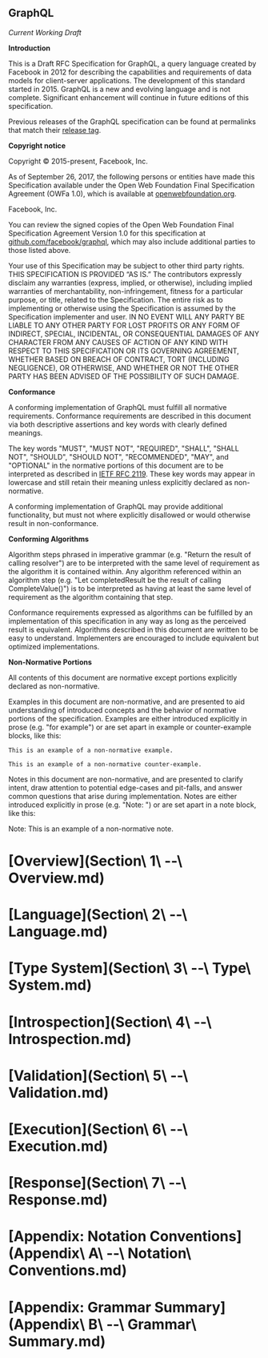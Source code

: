 GraphQL
-------

*Current Working Draft*

**Introduction**

This is a Draft RFC Specification for GraphQL, a query language created by
Facebook in 2012 for describing the capabilities and requirements of data models
for client-server applications. The development of this standard started
in 2015. GraphQL is a new and evolving language and is not complete. Significant
enhancement will continue in future editions of this specification.

Previous releases of the GraphQL specification can be found at permalinks that
match their [release tag](https://github.com/facebook/graphql/releases).

**Copyright notice**

Copyright © 2015-present, Facebook, Inc.

As of September 26, 2017, the following persons or entities have made this
Specification available under the Open Web Foundation Final Specification
Agreement (OWFa 1.0), which is available at [openwebfoundation.org](http://www.openwebfoundation.org/legal/the-owf-1-0-agreements/owfa-1-0).

Facebook, Inc.

You can review the signed copies of the Open Web Foundation Final Specification
Agreement Version 1.0 for this specification at [github.com/facebook/graphql](https://github.com/facebook/graphql/tree/master/signed-agreements),
which may also include additional parties to those listed above.

Your use of this Specification may be subject to other third party rights.
THIS SPECIFICATION IS PROVIDED “AS IS.” The contributors expressly disclaim any
warranties (express, implied, or otherwise), including implied warranties of
merchantability, non-infringement, fitness for a particular purpose, or title,
related to the Specification. The entire risk as to implementing or otherwise
using the Specification is assumed by the Specification implementer and user.
IN NO EVENT WILL ANY PARTY BE LIABLE TO ANY OTHER PARTY FOR LOST PROFITS OR ANY
FORM OF INDIRECT, SPECIAL, INCIDENTAL, OR CONSEQUENTIAL DAMAGES OF ANY CHARACTER
FROM ANY CAUSES OF ACTION OF ANY KIND WITH RESPECT TO THIS SPECIFICATION OR ITS
GOVERNING AGREEMENT, WHETHER BASED ON BREACH OF CONTRACT, TORT (INCLUDING
NEGLIGENCE), OR OTHERWISE, AND WHETHER OR NOT THE OTHER PARTY HAS BEEN ADVISED
OF THE POSSIBILITY OF SUCH DAMAGE.


**Conformance**

A conforming implementation of GraphQL must fulfill all normative requirements.
Conformance requirements are described in this document via both
descriptive assertions and key words with clearly defined meanings.

The key words "MUST", "MUST NOT", "REQUIRED", "SHALL", "SHALL NOT", "SHOULD",
"SHOULD NOT", "RECOMMENDED", "MAY", and "OPTIONAL" in the normative portions of
this document are to be interpreted as described in [IETF RFC 2119](https://tools.ietf.org/html/rfc2119).
These key words may appear in lowercase and still retain their meaning unless
explicitly declared as non-normative.

A conforming implementation of GraphQL may provide additional functionality,
but must not where explicitly disallowed or would otherwise result
in non-conformance.


**Conforming Algorithms**

Algorithm steps phrased in imperative grammar (e.g. "Return the result of
calling resolver") are to be interpreted with the same level of requirement as
the algorithm it is contained within. Any algorithm referenced within an
algorithm step (e.g. "Let completedResult be the result of calling
CompleteValue()") is to be interpreted as having at least the same level of
requirement as the algorithm containing that step.

Conformance requirements expressed as algorithms can be fulfilled by an
implementation of this specification in any way as long as the perceived result
is equivalent. Algorithms described in this document are written to be easy to
understand. Implementers are encouraged to include equivalent but
optimized implementations.


**Non-Normative Portions**

All contents of this document are normative except portions explicitly
declared as non-normative.

Examples in this document are non-normative, and are presented to aid
understanding of introduced concepts and the behavior of normative portions of
the specification. Examples are either introduced explicitly in prose
(e.g. "for example") or are set apart in example or counter-example blocks,
like this:

```example
This is an example of a non-normative example.
```

```counter-example
This is an example of a non-normative counter-example.
```

Notes in this document are non-normative, and are presented to clarify intent,
draw attention to potential edge-cases and pit-falls, and answer common
questions that arise during implementation. Notes are either introduced
explicitly in prose (e.g. "Note: ") or are set apart in a note block, like this:

Note: This is an example of a non-normative note.


# [Overview](Section\ 1\ --\ Overview.md)

# [Language](Section\ 2\ --\ Language.md)

# [Type System](Section\ 3\ --\ Type\ System.md)

# [Introspection](Section\ 4\ --\ Introspection.md)

# [Validation](Section\ 5\ --\ Validation.md)

# [Execution](Section\ 6\ --\ Execution.md)

# [Response](Section\ 7\ --\ Response.md)

# [Appendix: Notation Conventions](Appendix\ A\ --\ Notation\ Conventions.md)

# [Appendix: Grammar Summary](Appendix\ B\ --\ Grammar\ Summary.md)
